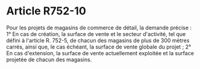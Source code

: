 # Article R752-10

Pour les projets de magasins de commerce de détail, la demande précise :   1° En cas de création, la surface de vente et le secteur d'activité, tel que défini à l'article R. 752-5, de chacun des magasins de plus de 300 mètres carrés, ainsi que, le cas échéant, la surface de vente globale du projet ;   2° En cas d'extension, la surface de vente actuellement exploitée et la surface projetée de chacun des magasins.